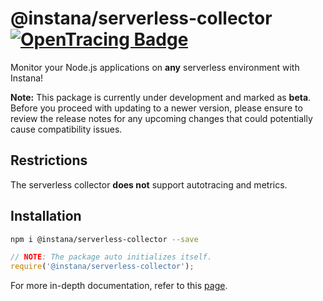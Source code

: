 # @instana/serverless-collector &nbsp; [![OpenTracing Badge](https://img.shields.io/badge/OpenTracing-enabled-blue.svg)](http://opentracing.io)

Monitor your Node.js applications on **any** serverless environment with Instana!

**Note:** This package is currently under development and marked as **beta**. Before you proceed with updating to a newer version, please ensure to review the release notes for any upcoming changes that could potentially cause compatibility issues.

## Restrictions

The serverless collector **does not** support autotracing and metrics.

## Installation

```sh
npm i @instana/serverless-collector --save
```

```js
// NOTE: The package auto initializes itself.
require('@instana/serverless-collector');
```

For more in-depth documentation, refer to this [page](https://www.ibm.com/docs/en/instana-observability/current?topic=nodejs-serverless-collector-installation).